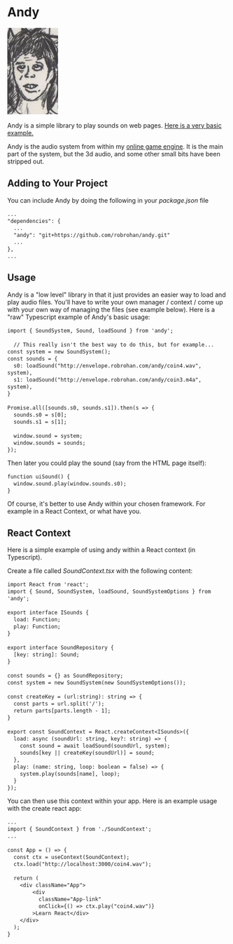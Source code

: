 # Andy

![andy](static/andy.jpg)

Andy is a simple library to play sounds on web pages. [Here is a very basic example.](http://envelope.robrohan.com/andy)

Andy is the audio system from within my [online game engine](https://meshengine.xyz). It is the main part of the system, but the 3d audio, and some other small bits have been stripped out.

## Adding to Your Project

You can include Andy by doing the following in your _package.json_ file

    ...
    "dependencies": {
      ...
      "andy": "git+https://github.com/robrohan/andy.git"
      ...
    },
    ...

## Usage

Andy is a "low level" library in that it just provides an easier way to load and play audio files. You'll have to write your own manager / context / come up with your own way of managing the files (see example below). Here is a "raw" Typescript example of Andy's basic usage:

    import { SoundSystem, Sound, loadSound } from 'andy';

      // This really isn't the best way to do this, but for example...
    const system = new SoundSystem();
    const sounds = {
      s0: loadSound("http://envelope.robrohan.com/andy/coin4.wav", system),
      s1: loadSound("http://envelope.robrohan.com/andy/coin3.m4a", system),
    }

    Promise.all([sounds.s0, sounds.s1]).then(s => {
      sounds.s0 = s[0];
      sounds.s1 = s[1];

      window.sound = system;
      window.sounds = sounds;
    });

Then later you could play the sound (say from the HTML page itself):

    function uiSound() {
      window.sound.play(window.sounds.s0);
    }

Of course, it's better to use Andy within your chosen framework. For example in a React Context, or what have you.

## React Context

Here is a simple example of using andy within a React context (in Typescript).

Create a file called _SoundContext.tsx_ with the following content:

    import React from 'react';
    import { Sound, SoundSystem, loadSound, SoundSystemOptions } from 'andy';

    export interface ISounds {
      load: Function;
      play: Function;
    }

    export interface SoundRepository {
      [key: string]: Sound;
    }

    const sounds = {} as SoundRepository;
    const system = new SoundSystem(new SoundSystemOptions());

    const createKey = (url:string): string => {
      const parts = url.split('/');
      return parts[parts.length - 1];
    }

    export const SoundContext = React.createContext<ISounds>({
      load: async (soundUrl: string, key?: string) => { 
        const sound = await loadSound(soundUrl, system);
        sounds[key || createKey(soundUrl)] = sound;
      },
      play: (name: string, loop: boolean = false) => {
        system.play(sounds[name], loop);
      }
    });

You can then use this context within your app. Here is an example usage with the create react app:

    ...
    import { SoundContext } from './SoundContext';
    ...

    const App = () => {
      const ctx = useContext(SoundContext);
      ctx.load("http://localhost:3000/coin4.wav");

      return (
        <div className="App">
            <div
              className="App-link"
              onClick={() => ctx.play("coin4.wav")}
            >Learn React</div>
        </div>
      );
    }
